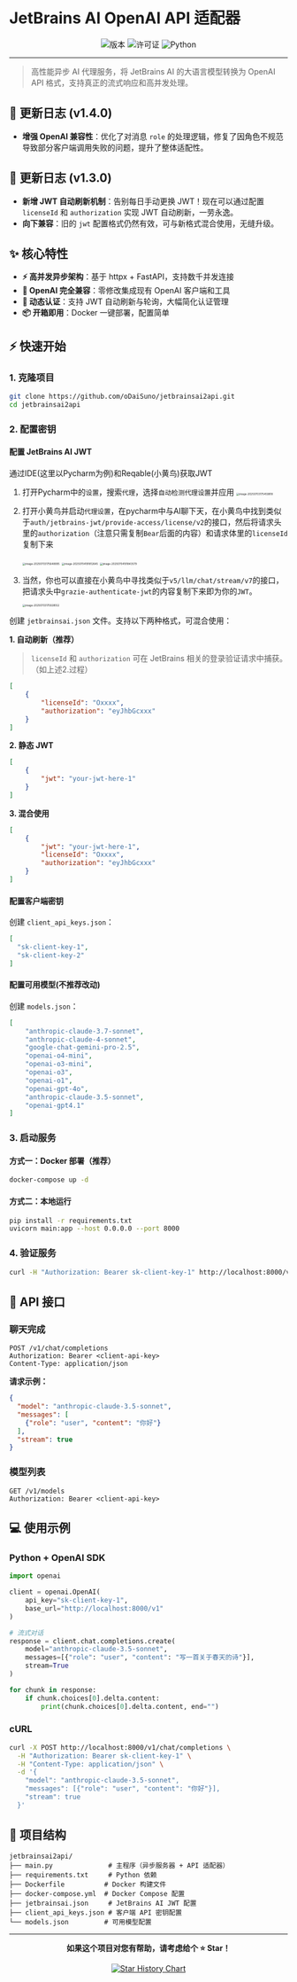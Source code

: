 # JetBrains AI OpenAI API 适配器

<div align="center">

![版本](https://img.shields.io/badge/版本-1.4.0-blue.svg)
![许可证](https://img.shields.io/badge/许可证-MIT-green.svg)
![Python](https://img.shields.io/badge/Python-3.11+-brightgreen.svg)

</div>


---

> 高性能异步 AI 代理服务，将 JetBrains AI 的大语言模型转换为 OpenAI API 格式，支持真正的流式响应和高并发处理。



## 🚀 更新日志 (v1.4.0)
*   **增强 OpenAI 兼容性**：优化了对消息 `role` 的处理逻辑，修复了因角色不规范导致部分客户端调用失败的问题，提升了整体适配性。

## 🚀 更新日志 (v1.3.0)
*   **新增 JWT 自动刷新机制**：告别每日手动更换 JWT！现在可以通过配置 `licenseId` 和 `authorization` 实现 JWT 自动刷新，一劳永逸。
*   **向下兼容**：旧的 `jwt` 配置格式仍然有效，可与新格式混合使用，无缝升级。


## ✨ 核心特性

- **⚡ 高并发异步架构**：基于 httpx + FastAPI，支持数千并发连接
- **🔧 OpenAI 完全兼容**：零修改集成现有 OpenAI 客户端和工具
- **🔐 动态认证**：支持 JWT 自动刷新与轮询，大幅简化认证管理
- **📦 开箱即用**：Docker 一键部署，配置简单

## ⚡ 快速开始

### 1. 克隆项目
```bash
git clone https://github.com/oDaiSuno/jetbrainsai2api.git
cd jetbrainsai2api
```

### 2. 配置密钥

#### 配置 JetBrains AI JWT
通过IDE(这里以Pycharm为例)和Reqable(小黄鸟)获取JWT
1. 打开Pycharm中的`设置`，搜索`代理`，选择`自动检测代理设置`并应用
   <img src="images/image-20250703175459818.png" alt="image-20250703175459818" style="zoom:33%;" />

2. 打开小黄鸟并启动`代理设置`，在pycharm中与AI聊下天，在小黄鸟中找到类似于`auth/jetbrains-jwt/provide-access/license/v2`的接口，然后将请求头里的`authorization`（注意只需复制`Bear`后面的内容）和请求体里的`licenseId`复制下来

   <img src="images/image-20250703175648995.png" alt="image-20250703175648995" style="zoom:33%;" />

   <img src="images/image-20250704191812645.png" alt="image-20250704191812645" style="zoom:33%;" />

   <img src="images/image-20250704191843579.png" alt="image-20250704191843579" style="zoom:33%;" />

3. 当然，你也可以直接在小黄鸟中寻找类似于`v5/llm/chat/stream/v7`的接口，把请求头中`grazie-authenticate-jwt`的内容复制下来即为你的`JWT`。

   <img src="images/image-20250703175928552.png" alt="image-20250703175928552" style="zoom: 33%;" />

创建 `jetbrainsai.json` 文件。支持以下两种格式，可混合使用：

**1. 自动刷新（推荐）**
> `licenseId` 和 `authorization` 可在 JetBrains 相关的登录验证请求中捕获。（如上述2.过程）
```json
[
    {
        "licenseId": "Oxxxx",
        "authorization": "eyJhbGcxxx"
    }
]
```

**2. 静态 JWT**
```json
[
    {
        "jwt": "your-jwt-here-1"
    }
]
```

**3. 混合使用**
```json
[
    {
        "jwt": "your-jwt-here-1",
        "licenseId": "Oxxxx",
        "authorization": "eyJhbGcxxx"
    }
]
```

#### 配置客户端密钥
创建 `client_api_keys.json`：
```json
[
  "sk-client-key-1",
  "sk-client-key-2"
]
```

#### 配置可用模型(不推荐改动)
创建 `models.json`：
```json
[
    "anthropic-claude-3.7-sonnet",
    "anthropic-claude-4-sonnet",
    "google-chat-gemini-pro-2.5",
    "openai-o4-mini",
    "openai-o3-mini",
    "openai-o3",
    "openai-o1",
    "openai-gpt-4o",
    "anthropic-claude-3.5-sonnet",
    "openai-gpt4.1"
]
```

### 3. 启动服务

#### 方式一：Docker 部署（推荐）
```bash
docker-compose up -d
```

#### 方式二：本地运行
```bash
pip install -r requirements.txt
uvicorn main:app --host 0.0.0.0 --port 8000
```

### 4. 验证服务
```bash
curl -H "Authorization: Bearer sk-client-key-1" http://localhost:8000/v1/models
```

## 🔌 API 接口

### 聊天完成
```http
POST /v1/chat/completions
Authorization: Bearer <client-api-key>
Content-Type: application/json
```

**请求示例：**
```json
{
  "model": "anthropic-claude-3.5-sonnet",
  "messages": [
    {"role": "user", "content": "你好"}
  ],
  "stream": true
}
```

### 模型列表
```http
GET /v1/models
Authorization: Bearer <client-api-key>
```

## 💻 使用示例

### Python + OpenAI SDK
```python
import openai

client = openai.OpenAI(
    api_key="sk-client-key-1",
    base_url="http://localhost:8000/v1"
)

# 流式对话
response = client.chat.completions.create(
    model="anthropic-claude-3.5-sonnet",
    messages=[{"role": "user", "content": "写一首关于春天的诗"}],
    stream=True
)

for chunk in response:
    if chunk.choices[0].delta.content:
        print(chunk.choices[0].delta.content, end="")
```

### cURL
```bash
curl -X POST http://localhost:8000/v1/chat/completions \
  -H "Authorization: Bearer sk-client-key-1" \
  -H "Content-Type: application/json" \
  -d '{
    "model": "anthropic-claude-3.5-sonnet",
    "messages": [{"role": "user", "content": "你好"}],
    "stream": true
  }'
```

## 📁 项目结构

```
jetbrainsai2api/
├── main.py              # 主程序（异步服务器 + API 适配器）
├── requirements.txt     # Python 依赖
├── Dockerfile          # Docker 构建文件
├── docker-compose.yml  # Docker Compose 配置
├── jetbrainsai.json     # JetBrains AI JWT 配置
├── client_api_keys.json # 客户端 API 密钥配置
└── models.json         # 可用模型配置
```

---

<div align="center">

**如果这个项目对您有帮助，请考虑给个 ⭐ Star！**

[![Star History Chart](https://api.star-history.com/svg?repos=oDaiSuno/jetbrainsai2api&type=Date)](https://www.star-history.com/#oDaiSuno/jetbrainsai2api&Date)
</div> 